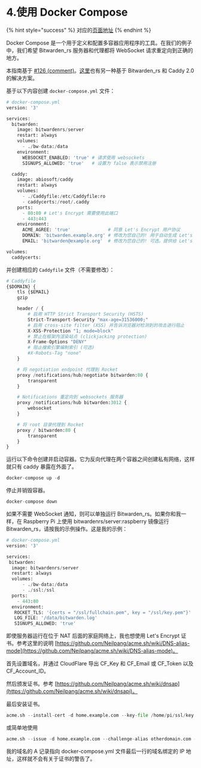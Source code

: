 # 4.使用 Docker Compose

{% hint style="success" %}
对应的[页面地址](https://github.com/dani-garcia/bitwarden_rs/wiki/Using-Docker-Compose)
{% endhint %}

Docker Compose 是一个用于定义和配置多容器应用程序的工具。在我们的例子中，我们希望 Bitwarden\_rs 服务器和代理都将 WebSocket 请求重定向到正确的地方。

本指南基于 [\#126 \(comment\)](https://github.com/dani-garcia/bitwarden_rs/issues/126#issuecomment-417872681)。[这里](https://github.com/sosandroid/docker-bitwarden_rs-caddy-synology)也有另一种基于 Bitwarden\_rs 和 Caddy 2.0 的解决方案。

基于以下内容创建 `docker-compose.yml` 文件：

```python
# docker-compose.yml
version: '3'

services:
  bitwarden:
    image: bitwardenrs/server
    restart: always
    volumes:
      - ./bw-data:/data
    environment:
      WEBSOCKET_ENABLED: 'true' # 请求使用 websockets
      SIGNUPS_ALLOWED: 'true'   # 设置为 false 表示禁用注册

  caddy:
    image: abiosoft/caddy
    restart: always
    volumes:
      - ./Caddyfile:/etc/Caddyfile:ro
      - caddycerts:/root/.caddy
    ports:
      - 80:80 # Let's Encrypt 需要使用此端口
      - 443:443
    environment:
      ACME_AGREE: 'true'              # 同意 Let's Encrypt 用户协议
      DOMAIN: 'bitwarden.example.org' # 修改为您自己的! 用于自动生成 Let's Encrypt SSL
      EMAIL: 'bitwarden@example.org'  # 修改为您自己的! 可选。提供给 Let's Encrypt

volumes:
  caddycerts:
```

并创建相应的 `Caddyfile` 文件（不需要修改）：

```python
# Caddyfile
{$DOMAIN} {
    tls {$EMAIL}
    gzip

    header / {
        # 启用 HTTP Strict Transport Security (HSTS)
        Strict-Transport-Security "max-age=31536000;"
        # 启用 cross-site filter (XSS) 并告诉浏览器对检测到的攻击进行阻止
        X-XSS-Protection "1; mode=block"
        # 禁止在框架内渲染站点 (clickjacking protection)
        X-Frame-Options "DENY"
        # 阻止搜索引擎编制索引 (可选)
        #X-Robots-Tag "none"
    }

    # 将 negotiation endpoint 代理到 Rocket
    proxy /notifications/hub/negotiate bitwarden:80 {
        transparent
    }

    # Notifications 重定向到 websockets 服务器
    proxy /notifications/hub bitwarden:3012 {
        websocket
    }

    # 将 root 目录代理到 Rocket
    proxy / bitwarden:80 {
        transparent
    }
}
```

运行以下命令创建并启动容器。它为反向代理在两个容器之间创建私有网络，这样就只有 caddy 暴露在外面了。

```python
docker-compose up -d
```

停止并销毁容器。

```python
docker-compose down
```

如果不需要 WebSocket 通知，则可以单独运行 Bitwarden\_rs。如果你和我一样，在 Raspberry Pi 上使用 bitwardenrs/server:raspberry 镜像运行 Bitwarden\_rs，请按我的示例操作。这是我的示例：

```python
# docker-compose.yml
version: '3'

services:
 bitwarden:
  image: bitwardenrs/server
  restart: always
  volumes:
      - ./bw-data:/data
      - ./ssl:/ssl
  ports:
    - 443:80
  environment:
   ROCKET_TLS: '{certs = "/ssl/fullchain.pem", key = "/ssl/key.pem"}'
   LOG_FILE: '/data/bitwarden.log'
   SIGNUPS_ALLOWED: 'true'
```

即使服务器运行在位于 NAT 后面的家庭网络上，我也想使用 Let's Encrypt 证书。参考这里的说明 [https://github.com/Neilpang/acme.sh/wiki/DNS-alias-mode](https://github.com/Neilpang/acme.sh/wiki/DNS-alias-mode)。

首先设置域名，并通过 CloudFlare 导出 CF\_Key 和 CF\_Email 或 CF\_Token 以及 CF\_Account\_ID。

然后颁发证书。参考 [https://github.com/Neilpang/acme.sh/wiki/dnsap](https://github.com/Neilpang/acme.sh/wiki/dnsapi)。

最后安装证书。

```python
acme.sh --install-cert -d home.example.com --key-file /home/pi/ssl/key.pem --fullchain-file /home/pi/ssl/fullchain.pem
```

或简单地使用

```python
acme.sh --issue -d home.example.com --challenge-alias otherdomain.com --dns dns_cf --key-file /home/pi/ssl/key.pem --fullchain-file /home/pi/ssl/fullchain.pem
```

我的域名的 A 记录指向 docker-compose.yml 文件最后一行的域名绑定的 IP 地址，这样就不会有关于证书的警告了。


